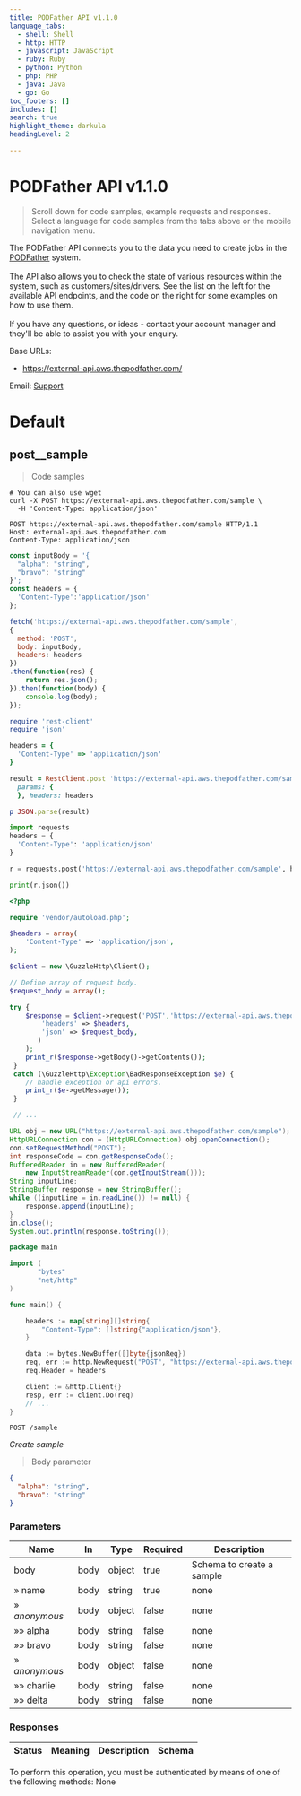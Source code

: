 ```yaml
---
title: PODFather API v1.1.0
language_tabs:
  - shell: Shell
  - http: HTTP
  - javascript: JavaScript
  - ruby: Ruby
  - python: Python
  - php: PHP
  - java: Java
  - go: Go
toc_footers: []
includes: []
search: true
highlight_theme: darkula
headingLevel: 2

---
```


<!-- Generator: Widdershins v4.0.1 -->

<h1 id="podfather-api">PODFather API v1.1.0</h1>

> Scroll down for code samples, example requests and responses. Select a language for code samples from the tabs above or the mobile navigation menu.

The PODFather API connects you to the data you need to create jobs in the [PODFather](https://thepodfather.com) system.<br><br>The API also allows you to check the state of various resources within the system, such as customers/sites/drivers. See the list on the left for the available API endpoints, and the code on the right for some examples on how to use them.<br><br>If you have any questions, or ideas - contact your account manager and they'll be able to assist you with your enquiry.

Base URLs:

* <a href="https://external-api.aws.thepodfather.com/">https://external-api.aws.thepodfather.com/</a>

Email: <a href="mailto:helpdesk@podfather.com">Support</a> 

<h1 id="podfather-api-default">Default</h1>

## post__sample

> Code samples

```shell
# You can also use wget
curl -X POST https://external-api.aws.thepodfather.com/sample \
  -H 'Content-Type: application/json'

```

```http
POST https://external-api.aws.thepodfather.com/sample HTTP/1.1
Host: external-api.aws.thepodfather.com
Content-Type: application/json

```

```javascript
const inputBody = '{
  "alpha": "string",
  "bravo": "string"
}';
const headers = {
  'Content-Type':'application/json'
};

fetch('https://external-api.aws.thepodfather.com/sample',
{
  method: 'POST',
  body: inputBody,
  headers: headers
})
.then(function(res) {
    return res.json();
}).then(function(body) {
    console.log(body);
});

```

```ruby
require 'rest-client'
require 'json'

headers = {
  'Content-Type' => 'application/json'
}

result = RestClient.post 'https://external-api.aws.thepodfather.com/sample',
  params: {
  }, headers: headers

p JSON.parse(result)

```

```python
import requests
headers = {
  'Content-Type': 'application/json'
}

r = requests.post('https://external-api.aws.thepodfather.com/sample', headers = headers)

print(r.json())

```

```php
<?php

require 'vendor/autoload.php';

$headers = array(
    'Content-Type' => 'application/json',
);

$client = new \GuzzleHttp\Client();

// Define array of request body.
$request_body = array();

try {
    $response = $client->request('POST','https://external-api.aws.thepodfather.com/sample', array(
        'headers' => $headers,
        'json' => $request_body,
       )
    );
    print_r($response->getBody()->getContents());
 }
 catch (\GuzzleHttp\Exception\BadResponseException $e) {
    // handle exception or api errors.
    print_r($e->getMessage());
 }

 // ...

```

```java
URL obj = new URL("https://external-api.aws.thepodfather.com/sample");
HttpURLConnection con = (HttpURLConnection) obj.openConnection();
con.setRequestMethod("POST");
int responseCode = con.getResponseCode();
BufferedReader in = new BufferedReader(
    new InputStreamReader(con.getInputStream()));
String inputLine;
StringBuffer response = new StringBuffer();
while ((inputLine = in.readLine()) != null) {
    response.append(inputLine);
}
in.close();
System.out.println(response.toString());

```

```go
package main

import (
       "bytes"
       "net/http"
)

func main() {

    headers := map[string][]string{
        "Content-Type": []string{"application/json"},
    }

    data := bytes.NewBuffer([]byte{jsonReq})
    req, err := http.NewRequest("POST", "https://external-api.aws.thepodfather.com/sample", data)
    req.Header = headers

    client := &http.Client{}
    resp, err := client.Do(req)
    // ...
}

```

`POST /sample`

*Create sample*

> Body parameter

```json
{
  "alpha": "string",
  "bravo": "string"
}
```

<h3 id="post__sample-parameters">Parameters</h3>

|Name|In|Type|Required|Description|
|---|---|---|---|---|
|body|body|object|true|Schema to create a sample|
|» name|body|string|true|none|
|» *anonymous*|body|object|false|none|
|»» alpha|body|string|false|none|
|»» bravo|body|string|false|none|
|» *anonymous*|body|object|false|none|
|»» charlie|body|string|false|none|
|»» delta|body|string|false|none|

<h3 id="post__sample-responses">Responses</h3>

|Status|Meaning|Description|Schema|
|---|---|---|---|

<aside class="warning">
To perform this operation, you must be authenticated by means of one of the following methods:
None
</aside>

